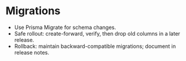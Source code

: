 # Migrations

- Use Prisma Migrate for schema changes.
- Safe rollout: create-forward, verify, then drop old columns in a later release.
- Rollback: maintain backward-compatible migrations; document in release notes.
